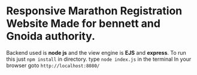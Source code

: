 # Responsive Marathon Registration Website Made for bennett and Gnoida authority.
Backend used is **node js** and the view engine is **EJS** and **express**.
To run this just `npm install` in directory.
type `node index.js`  in the terminal
In your browser goto 
`http://localhost:8080/`
